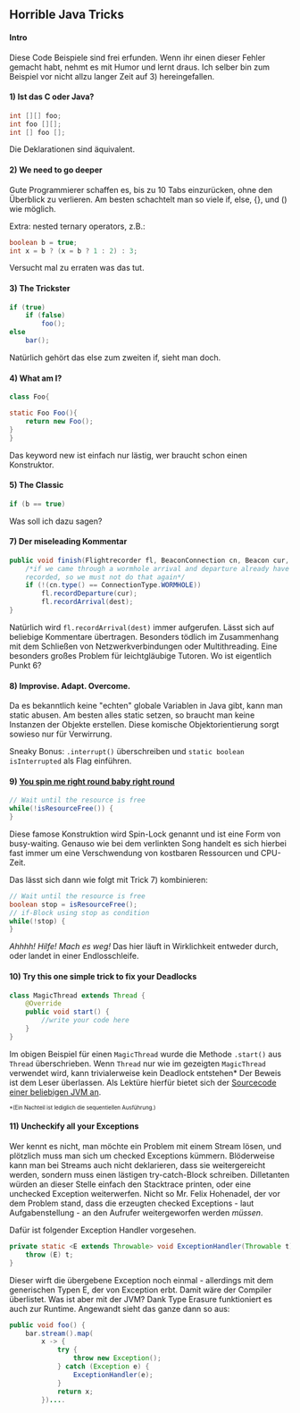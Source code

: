 ## Horrible Java Tricks

#### Intro
Diese Code Beispiele sind frei erfunden. Wenn ihr einen dieser Fehler gemacht habt, nehmt es mit Humor und lernt draus. Ich selber bin zum Beispiel vor nicht allzu langer Zeit auf 3) hereingefallen.

#### 1) Ist das C oder Java?

```Java
int [][] foo;
int foo [][];
int [] foo [];
```

Die Deklarationen sind äquivalent.

#### 2) We need to go deeper

Gute Programmierer schaffen es, bis zu 10 Tabs einzurücken, ohne den Überblick zu verlieren. 
Am besten schachtelt man so viele if, else, {}, und () wie möglich.

Extra: nested ternary operators, z.B.:

```java
boolean b = true;
int x = b ? (x = b ? 1 : 2) : 3;
```

Versucht mal zu erraten was das tut.

#### 3) The Trickster

```Java
if (true)
    if (false)
        foo();
else
    bar();
```

Natürlich gehört das else zum zweiten if, sieht man doch.

#### 4) What am I?

```Java
class Foo{

static Foo Foo(){
    return new Foo();
}
}
```

Das keyword new ist einfach nur lästig, wer braucht schon einen Konstruktor.

#### 5) The Classic

```java
if (b == true)
```

Was soll ich dazu sagen?

#### 7) Der miseleading Kommentar

```Java
public void finish(Flightrecorder fl, BeaconConnection cn, Beacon cur, Beacon dest){
    /*if we came through a wormhole arrival and departure already have been 
    recorded, so we must not do that again*/
    if (!(cn.type() == ConnectionType.WORMHOLE))
    	fl.recordDeparture(cur);
    	fl.recordArrival(dest);
}

```

Natürlich wird `fl.recordArrival(dest)` immer aufgerufen. Lässt sich auf beliebige Kommentare übertragen. Besonders tödlich im Zusammenhang mit dem Schließen von Netzwerkverbindungen oder Multithreading.
Eine besonders großes Problem für leichtgläubige Tutoren. Wo ist eigentlich Punkt 6?

#### 8) Improvise. Adapt. Overcome.

Da es bekanntlich keine "echten" globale Variablen in Java gibt, kann man static abusen. Am besten alles static setzen, so braucht man keine Instanzen der Objekte erstellen. Diese komische Objektorientierung sorgt sowieso nur für Verwirrung.

Sneaky Bonus: `.interrupt()` überschreiben und `static boolean isInterrupted` als Flag einführen.

#### 9) [You spin me right round baby right round](https://www.youtube.com/watch?v=PGNiXGX2nLU&feature=youtu.be&t=61)

```Java
// Wait until the resource is free
while(!isResourceFree()) {
}
```

Diese famose Konstruktion wird Spin-Lock genannt und ist eine Form von busy-waiting.
Genauso wie bei dem verlinkten Song handelt es sich hierbei fast immer um eine Verschwendung von kostbaren Ressourcen und CPU-Zeit.

Das lässt sich dann wie folgt mit Trick 7) kombinieren:
```Java
// Wait until the resource is free
boolean stop = isResourceFree();
// if-Block using stop as condition
while(!stop) {
}
```
*Ahhhh! Hilfe! Mach es weg!*
Das hier läuft in Wirklichkeit entweder durch, oder landet in einer Endlosschleife.

#### 10) Try this one simple trick to fix your Deadlocks

```Java
class MagicThread extends Thread {
    @Override
    public void start() {
        //write your code here
    }
}
```
Im obigen Beispiel für einen `MagicThread` wurde die Methode `.start()` aus `Thread` überschrieben. Wenn `Thread` nur wie im gezeigten `MagicThread` verwendet wird, kann trivialerweise kein Deadlock entstehen* Der Beweis ist dem Leser überlassen. Als Lektüre hierfür bietet sich der [Sourcecode einer beliebigen JVM an](https://hg.openjdk.java.net/jdk/jdk13/file/0368f3a073a9/src/java.base/share/classes/java/lang/Thread.java#l781).

<sup><sup>*(Ein Nachteil ist lediglich die sequentiellen Ausführung.)</sup></sup>

#### 11) Uncheckify all your Exceptions

Wer kennt es nicht, man möchte ein Problem mit einem Stream lösen, und plötzlich muss man sich um checked Exceptions kümmern. 
Blöderweise kann man bei Streams auch nicht deklarieren, dass sie weitergereicht werden, sondern muss einen lästigen try-catch-Block schreiben. Dilletanten würden an dieser Stelle einfach den Stacktrace printen, oder eine unchecked Exception weiterwerfen. 
Nicht so Mr. Felix Hohenadel, der vor dem Problem stand, dass die erzeugten checked Exceptions - laut Aufgabenstellung - an den Aufrufer weitergeworfen werden *müssen*.

Dafür ist folgender Exception Handler vorgesehen. 
```Java
private static <E extends Throwable> void ExceptionHandler(Throwable t) throws E {
    throw (E) t;
}
```
Dieser wirft die übergebene Exception noch einmal - allerdings mit dem generischen Typen E, der von Exception erbt. Damit wäre der Compiler überlistet. Was ist aber mit der JVM? Dank Type Erasure funktioniert es auch zur Runtime.
Angewandt sieht das ganze dann so aus:

```Java
public void foo() {
    bar.stream().map(
        x -> {
            try {
                throw new Exception();
            } catch (Exception e) {
                ExceptionHandler(e);
            }
            return x;
        })....
```

